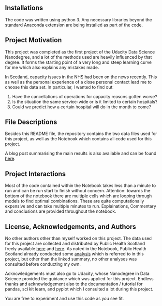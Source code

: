 ## Installations
The code was written using python 3. Any necessary libraries beyond the standard Anaconda extension are being installed as part of the code.

## Project Motivation
This project was completed as the first project of the Udacity Data Science Nanodegree, and a lot of the methods used are heavily influenced by that degree. It forms the starting point of a very long and steep learning curve for me which also explains any mistakes made. 

In Scotland, capacity issues in the NHS had been on the news recently. This as well as the personal experience of a close personal contact lead me to choose this data set. In particular, I wanted to find out:

1. Have the cancellations of operations for capacity reasons gotten worse?
2. Is the situation the same service-wide or is it limited to certain hospitals?
3. Could we predict how a certain hospital will do in the month to come?

## File Descriptions
Besides this README file, the repository contains the two data files used for this project, as well as the Notebook which contains all code used for this project. 

A blog post summarising the main results is also available and can be found [here](https://medium.com/@nic.a.kirsch/will-your-next-operation-be-cancelled-because-your-hospital-is-too-full-e9b977116e0).

## Project Interactions
Most of the code contained within the Notebook takes less than a minute to run and can be run start to finish without concern. Attention: towards the bottom of the notebook there are multiple cells which are looping through models to find optimal combinations. These are quite computationally expensive and can take multiple minutes to run. Explainations, Commentary and conclusions  are provided throughout the notebook.

## License, Acknowledgements, and Authors
No other authors other than myself worked on this project. The data used for this project are collected and distributed by Public Health Scotland freely available [here](https://www.opendata.nhs.scot/dataset/cancelled-planned-operations/resource/bcc860a4-49f4-4232-a76b-f559cf6eb885) and [here](https://www.opendata.nhs.scot/en_GB/dataset/hospital-codes). As noted in the Notebook, Public Health Scotland already conducted some [analysis](https://publichealthscotland.scot/publications/cancelled-planned-operations/cancelled-planned-operations-month-ending-31-may-2022/) which is referred to in this project, but other than the linked summary, no other analyses was consulted before conducting my own.

Acknowledgements must also go to Udacity, whose Nanodegree in Data Science provided the guidance which was applied for this project. Endless thanks and acknowledgement also to the documentation / tutorial for pandas, sci kit learn, and pyplot which I consulted a lot during this project.

You are free to experiment and use this code as you see fit.
